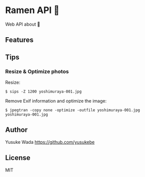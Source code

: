 # Ramen API :ramen:

Web API about :ramen:

## Features

## Tips

### Resize & Optimize photos

Resize:

```plain
$ sips -Z 1200 yoshimuraya-001.jpg
```

Remove Exif information and optimize the image:

```plain
$ jpegtran -copy none -optimize -outfile yoshimuraya-001.jpg yoshimuraya-001.jpg
```

## Author

Yusuke Wada <https://github.com/yusukebe>

## License

MIT
